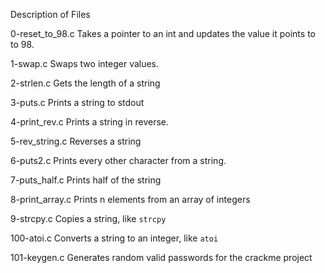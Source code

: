 Description of Files

0-reset_to_98.c
Takes a pointer to an int and updates the value it points to to 98.

1-swap.c
Swaps two integer values.

2-strlen.c
Gets the length of a string

3-puts.c
Prints a string to stdout

4-print_rev.c
Prints a string in reverse.

5-rev_string.c
Reverses a string

6-puts2.c
Prints every other character from a string.

7-puts_half.c
Prints half of the string

8-print_array.c
Prints n elements from an array of integers

9-strcpy.c
Copies a string, like ``strcpy``

100-atoi.c
Converts a string to an integer, like ``atoi``

101-keygen.c
Generates random valid passwords for the crackme project
